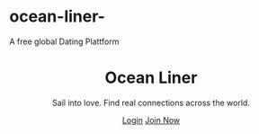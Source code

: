 # ocean-liner-
A free global Dating Plattform<!DOCTYPE html>
<html lang="en">
<head>
  <meta charset="UTF-8">
  <meta name="viewport" content="width=device-width, initial-scale=1">
  <title>Ocean Liner</title>
  <link rel="stylesheet" href="style.css">
</head>
<body>
  <header>
    <h1>Ocean Liner</h1>
    <p>Sail into love. Find real connections across the world.</p>
    <div class="buttons">
      <a href="#">Login</a>
      <a href="#">Join Now</a>
    </div>
  </header>
</body>
</html>
